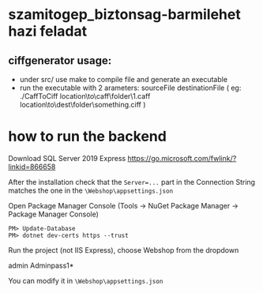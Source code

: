 # szamitogep_biztonsag-barmilehet hazi feladat


## ciffgenerator usage:

- under src/ use make to compile file and generate an executable
- run the executable with 2 arameters: sourceFile destinationFile ( eg: ./CaffToCiff location\to\caff\folder\1.caff location\to\dest\folder\something.ciff )


# how to run the backend
Download SQL Server 2019 Express
https://go.microsoft.com/fwlink/?linkid=866658

After the installation check that the `Server=...` part in the Connection String matches the one in the `\Webshop\appsettings.json`

Open Package Manager Console (Tools -> NuGet Package Manager -> Package Manager Console)
```
PM> Update-Database
PM> dotnet dev-certs https --trust
```

Run the project (not IIS Express), choose Webshop from the dropdown

admin
Adminpass1*

You can modify it in `\Webshop\appsettings.json`
